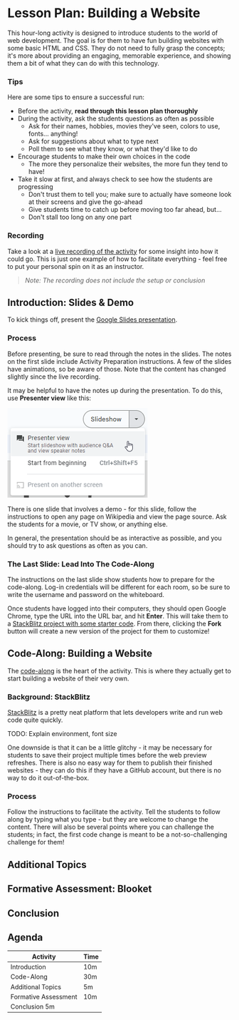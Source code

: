 # Lesson Plan: Building a Website
This hour-long activity is designed to introduce students to the world of web development. The goal is for them to have fun building websites with some basic HTML and CSS. They do not need to fully grasp the concepts; it's more about providing an engaging, memorable experience, and showing them a bit of what they can do with this technology.

### Tips
Here are some tips to ensure a successful run:

- Before the activity, **read through this lesson plan thoroughly**
- During the activity, ask the students questions as often as possible
    - Ask for their names, hobbies, movies they've seen, colors to use, fonts... anything!
    - Ask for suggestions about what to type next
    - Poll them to see what they know, or what they'd like to do
- Encourage students to make their own choices in the code
    - The more they personalize their websites, the more fun they tend to have!
- Take it slow at first, and always check to see how the students are progressing
    - Don't trust them to tell you; make sure to actually have someone look at their screens and give the go-ahead
    - Give students time to catch up before moving too far ahead, but...
    - Don't stall too long on any one part

### Recording
Take a look at a [live recording of the activity](https://app.sharebase.com/#/document/11292065/share/3-GVGTlJyQqCA6B8UG6il30xquJuw) for some insight into how it could go. This is just one example of how to facilitate everything - feel free to put your personal spin on it as an instructor.

>_Note: The recording does not include the setup or conclusion_

## Introduction: Slides & Demo
To kick things off, present the [Google Slides presentation](https://docs.google.com/presentation/d/1d4Fohg1qiYV1CmymTQCuwFcLzDlDUGURlk7KO7TWwlo/edit?usp=sharing).

### Process
Before presenting, be sure to read through the notes in the slides. The notes on the first slide include Activity Preparation instructions. A few of the slides have animations, so be aware of those. Note that the content has changed slightly since the live recording.

It may be helpful to have the notes up during the presentation. To do this, use **Presenter view** like this:

![](Assets/GoogleSlidesPresenterView.png)

There is one slide that involves a demo - for this slide, follow the instructions to open any page on Wikipedia and view the page source. Ask the students for a movie, or TV show, or anything else.

In general, the presentation should be as interactive as possible, and you should try to ask questions as often as you can.

### The Last Slide: Lead Into The Code-Along
The instructions on the last slide show students how to prepare for the code-along. Log-in credentials will be different for each room, so be sure to write the username and password on the whiteboard.

Once students have logged into their computers, they should open Google Chrome, type the URL into the URL bar, and hit **Enter**. This will take them to a [StackBlitz project with some starter code](https://stackblitz.com/edit/web-platform-2wdyzk?file=index.html). From there, clicking the **Fork** button will create a new version of the project for them to customize!

## Code-Along: Building a Website
The [code-along](HtmlCssLesson.md) is the heart of the activity. This is where they actually get to start building a website of their very own.

### Background: StackBlitz
[StackBlitz](https://stackblitz.com/) is a pretty neat platform that lets developers write and run web code quite quickly.

TODO: Explain environment, font size

One downside is that it can be a little glitchy - it may be necessary for students to save their project multiple times before the web preview refreshes. There is also no easy way for them to publish their finished websites - they can do this if they have a GitHub account, but there is no way to do it out-of-the-box.

### Process
Follow the instructions to facilitate the activity. Tell the students to follow along by typing what you type - but they are welcome to change the content. There will also be several points where you can challenge the students; in fact, the first code change is meant to be a not-so-challenging challenge for them!

## Additional Topics

## Formative Assessment: Blooket

## Conclusion


## Agenda

| Activity | Time |
|-|-|
| Introduction | 10m |
| Code-Along | 30m |
| Additional Topics | 5m |
| Formative Assessment | 10m |
| Conclusion 5m |